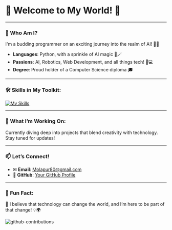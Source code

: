 # 🤖 Welcome to My World! 👋 

---

### 🌟 Who Am I?
I'm a budding programmer on an exciting journey into the realm of AI! 🚀✨   
- **Languages**: Python, with a sprinkle of AI magic 🐍🪄  
- **Passions**: AI, Robotics, Web Development, and all things tech! 🔬💻  
- **Degree**: Proud holder of a Computer Science diploma 🎓

---

### 🛠️ Skills in My Toolkit:
[![My Skills](https://skillicons.dev/icons?i=py,cpp,cs,c,mysql,java,html,php,wordpress,linux,js,css)](https://skillicons.dev)

---

### 🚀 What I’m Working On:
Currently diving deep into projects that blend creativity with technology. Stay tuned for updates!

---

### 📫 Let’s Connect!
-  ✉ **Email**: [Molapur80@gmail.com](mailto:Molapur80@gmail.com)  
-  🐙 **GitHub**: [Your GitHub Profile](https://github.com/Molapour80/)  
  
---

### 🌈 Fun Fact:
🍄 I believe that technology can change the world, and I’m here to be part of that change! 💡🌍

<picture>
  <source media="(prefers-color-scheme: dark)" srcset="https://raw.githubusercontent.com/Molapour80/Molapour80/main/assets/github-snake-dark.svg" />
  <source media="(prefers-color-scheme: light)" srcset="https://raw.githubusercontent.com/Molapour80/Molapour80/main/assets/github-snake.svg" />
  <img alt="github-contributions" src="https://raw.githubusercontent.com/Molapour80/Molapour80/main/assets/github-snake.svg" />
</picture>
